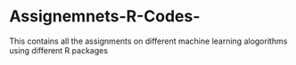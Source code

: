 # Assignemnets-R-Codes-
This contains all the assignments on different machine learning alogorithms using different R packages
